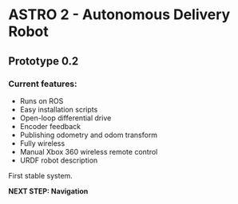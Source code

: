 # ASTRO 2 - Autonomous Delivery Robot
## Prototype 0.2

### Current features:
* Runs on ROS
* Easy installation scripts
* Open-loop differential drive
* Encoder feedback
* Publishing odometry and odom transform
* Fully wireless
* Manual Xbox 360 wireless remote control
* URDF robot description

First stable system.

**NEXT STEP: Navigation**
